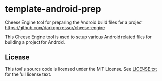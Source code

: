 # template-android-prep
Cheese Engine tool for preparing the Android build files for a project
https://github.com/darkoppressor/cheese-engine

This Cheese Engine tool is used to setup various Android related files for building a project for Android.

## License
This tool's source code is licensed under the MIT License. See [LICENSE.txt](docs/LICENSE.txt) for the full license text.
